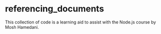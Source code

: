 # referencing_documents

This collection of code is a learning aid to assist with the Node.js course by Mosh Hamedani.